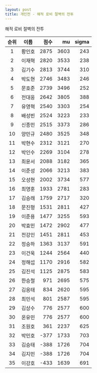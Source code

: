 ```yaml
---
layout: post
title: 개인전 - 해적 로비 절벽의 전투
---
```


해적 로비 절벽의 전투

| 순위 | 이름 | 점수 | mu | sigma |
|:---:|:---:|---:|---:|---:|
| 1 | 황인호 | 2875 | 3603 | 243 |
| 2 | 이재혁 | 2820 | 3533 | 238 |
| 3 | 김기수 | 2813 | 3744 | 310 |
| 4 | 박도현 | 2746 | 3483 | 246 |
| 5 | 문호준 | 2739 | 3496 | 252 |
| 6 | 전대웅 | 2642 | 3805 | 388 |
| 7 | 유영혁 | 2540 | 3303 | 254 |
| 8 | 배성빈 | 2524 | 3223 | 233 |
| 9 | 신종민 | 2515 | 3373 | 286 |
| 10 | 양민규 | 2480 | 3525 | 348 |
| 11 | 박현수 | 2312 | 3121 | 270 |
| 12 | 박인수 | 2269 | 3104 | 278 |
| 13 | 최윤서 | 2088 | 3182 | 365 |
| 14 | 이준성 | 2066 | 3213 | 383 |
| 15 | 오성현 | 2002 | 3734 | 577 |
| 16 | 최영훈 | 1933 | 2781 | 283 |
| 17 | 김승래 | 1759 | 2717 | 320 |
| 18 | 문진형 | 1531 | 2811 | 427 |
| 19 | 이준용 | 1477 | 3255 | 593 |
| 20 | 박효민 | 1472 | 2902 | 477 |
| 21 | 전강인 | 1451 | 2811 | 453 |
| 22 | 정승하 | 1363 | 3137 | 591 |
| 23 | 이건욱 | 1244 | 2564 | 440 |
| 24 | 정해섭 | 1170 | 2916 | 582 |
| 25 | 김진석 | 1125 | 2875 | 583 |
| 26 | 한승철 | 971 | 2695 | 575 |
| 27 | 김응태 | 834 | 2620 | 595 |
| 28 | 최민석 | 801 | 2587 | 595 |
| 29 | 김상수 | 776 | 2577 | 600 |
| 30 | 온유민 | 776 | 2577 | 600 |
| 31 | 조원호 | 361 | 2237 | 625 |
| 32 | 박민호 | -377 | 1733 | 703 |
| 33 | 김승태 | -388 | 1726 | 704 |
| 34 | 김지민 | -388 | 1726 | 704 |
| 35 | 이강호 | -433 | 1639 | 691 |
